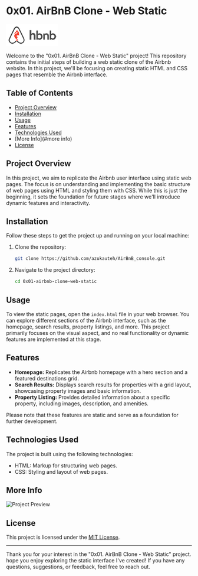 
# 0x01. AirBnB Clone - Web Static


![HBNB Logo](images/icon.png)


Welcome to the "0x01. AirBnB Clone - Web Static" project! This repository contains the initial steps of building a web static clone of the Airbnb website. In this project, we'll be focusing on creating static HTML and CSS pages that resemble the Airbnb interface.

## Table of Contents

- [Project Overview](#project-overview)
- [Installation](#installation)
- [Usage](#usage)
- [Features](#features)
- [Technologies Used](#technologies-used)
- [More Info](#more info)
- [License](#license)

## Project Overview

In this project, we aim to replicate the Airbnb user interface using static web pages. The focus is on understanding and implementing the basic structure of web pages using HTML and styling them with CSS. While this is just the beginning, it sets the foundation for future stages where we'll introduce dynamic features and interactivity.

## Installation

Follow these steps to get the project up and running on your local machine:

1. Clone the repository:
   ```bash
   git clone https://github.com/azukauteh/AirBnB_console.git
   ```

2. Navigate to the project directory:
   ```bash
   cd 0x01-airbnb-clone-web-static
   ```

## Usage

To view the static pages, open the `index.html` file in your web browser. You can explore different sections of the Airbnb interface, such as the homepage, search results, property listings, and more. This project primarily focuses on the visual aspect, and no real functionality or dynamic features are implemented at this stage.

## Features

- **Homepage:** Replicates the Airbnb homepage with a hero section and a featured destinations grid.
- **Search Results:** Displays search results for properties with a grid layout, showcasing property images and basic information.
- **Property Listing:** Provides detailed information about a specific property, including images, description, and amenities.

Please note that these features are static and serve as a foundation for further development.

## Technologies Used

The project is built using the following technologies:

- HTML: Markup for structuring web pages.
- CSS: Styling and layout of web pages.


## More Info

![Project Preview](https://s3.amazonaws.com/intranet-projects-files/concepts/74/hbnb_step1.png)



## License

This project is licensed under the [MIT License](LICENSE).

---

Thank you for your interest in the "0x01. AirBnB Clone - Web Static" project.  hope you enjoy exploring the static interface I've created! If you have any questions, suggestions, or feedback, feel free to reach out.
```
